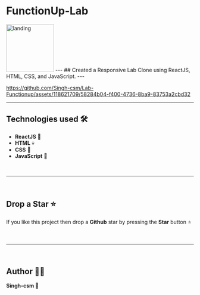 # FunctionUp-Lab
<img width="128" height="128" alt="landing" src="https://github.com/Singh-csm/Lab-Functionup/assets/118621709/b009d410-f92c-489d-a7fe-936e5b66d47c">
---
## Created a Responsive Lab Clone using ReactJS, HTML, CSS, and JavaScript.
---


https://github.com/Singh-csm/Lab-Functionup/assets/118621709/58284b04-f400-4736-8ba9-83753a2cbd32


---
## Technologies used 🛠️
- **ReactJS** 🎲
- **HTML** 💀
- **CSS** 🌈
- **JavaScript** 🧠

<br/>

---

<br/>

## Drop a Star ⭐

If you like this project then drop a **Github** star by pressing the **Star** button ⭐

<br>

---

<br>

## Author 👨‍💻

**Singh-csm 💚**
